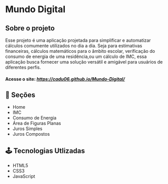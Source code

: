 # Mundo Digital

## Sobre o projeto

Esse projeto é uma aplicação projetada para simplificar e automatizar cálculos comumente utilizados no dia a dia. Seja para estimativas financeiras, cálculos matemáticos para o âmbito escolar,
verificação do consumo de energia de uma residência,ou um cálculo de IMC,
essa aplicação busca fornecer uma solução versátil e amigável para usuários de diferentes perfis.

#### Acesse o site: *https://cadu06.github.io/Mundo-Digital/*

## 📄 Seções

- Home
- IMC
- Consumo de Energia
- Área de Figuras Planas
- Juros Simples
- Juros Compostos


## 🕹️ Tecnologias Utlizadas

- HTML5
- CSS3
- JavaScript
